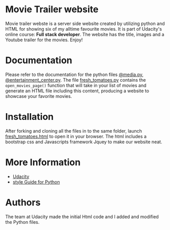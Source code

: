 # Movie Trailer website
Movie trailer webste is a server side website created by utilizing python and HTML for showing six of my alltime favourite movies. It is part of Udacity's online course: **Full stack developer**. The website has the title, images and a Youtube trailer for the movies. Enjoy!
# Documentation
Please refer to the documentation for the python files [@media.py](Movie_trailer_website/media.py), [@entertainment_center.py](Movie_trailer_website/entertainment_center.py). The file [fresh_tomatoes.py](Movie_trailer_website/fresh_tomatoes.py) contains the `open_movies_page()` function that will take in your list of movies and generate an HTML file including this content, producing a website to showcase your favorite movies.
# Installation
After forking and cloning all the files in to the same folder, launch [fresh_tomatoes.html](Movie_trailer_website/fresh_tomatoes.html) to open it in your browser. The html includes a bootstrap css and Javascripts framework Jquey to make our website neat. 
# More Information
- [Udacity](https://www.udacity.com/)
- [style Guide for Python](https://www.python.org/dev/peps/pep-0008/)
# Authors
The team at Udacity made the initial Html code and I added and modified the Python files. 
